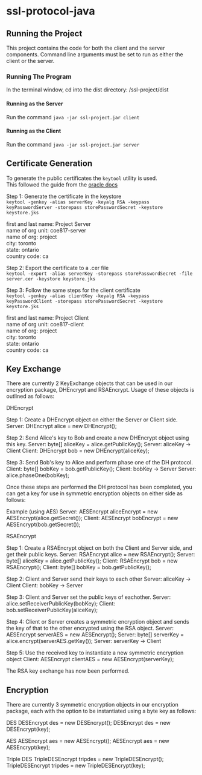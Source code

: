 # ssl-protocol-java
## Running the Project
This project contains the code for both the client and the server components. Command line arguments must be set to run as either the client or the server.  
### Running The Program
In the terminal window, cd into the dist directory: /ssl-project/dist
#### Running as the Server
Run the command `java -jar ssl-project.jar client`
#### Running as the Client
Run the command `java -jar ssl-project.jar server`  

## Certificate Generation
To generate the public certificates the `keytool` utility is used.  
This followed the guide from the [oracle docs](https://docs.oracle.com/cd/E19830-01/819-4712/ablqw/index.html)  

Step 1: Generate the certificate in the keystore  
`keytool -genkey -alias serverKey -keyalg RSA -keypass keyPasswordServer -storepass storePasswordSecret -keystore keystore.jks`

first and last name: Project Server  
name of org unit: coe817-server  
name of org: project  
city: toronto  
state: ontario  
country code: ca  

Step 2: Export the certificate to a .cer file  
`keytool -export -alias serverKey -storepass storePasswordSecret -file server.cer -keystore keystore.jks`  

Step 3: Follow the same steps for the client certificate  
`keytool -genkey -alias clientKey -keyalg RSA -keypass keyPasswordClient -storepass storePasswordSecret -keystore keystore.jks`  

first and last name: Project Client  
name of org unit: coe817-client  
name of org: project  
city: toronto  
state: ontario  
country code: ca  

## Key Exchange
There are currently 2 KeyExchange objects that can be used in our encryption package, DHEncrypt and RSAEncrypt. Usage of these objects is outlined as follows:

DHEncrypt

Step 1: Create a DHEncrypt object on either the Server or Client side.
Server: DHEncrypt alice = new DHEncrypt();

Step 2: Send Alice's key to Bob and create a new DHEncrypt object using this key.
Server: byte[] aliceKey = alice.getPublicKey();
Server: aliceKey -> Client
Client: DHEncrypt bob = new DHEncrypt(aliceKey);

Step 3: Send Bob's key to Alice and perform phase one of the DH protocol.
Client: byte[] bobKey = bob.getPublicKey();
Client: bobKey -> Server
Server: alice.phaseOne(bobKey);

Once these steps are performed the DH protocol has been completed, you can get a key for use in symmetric encryption objects on either side as follows:

Example (using AES)
Server: AESEncrypt aliceEncrypt = new AESEncrypt(alice.getSecret());
Client: AESEncrypt bobEncrypt = new AESEncrypt(bob.getSecret());

RSAEncrypt

Step 1: Create a RSAEncrypt object on both the Client and Server side, and get their public keys.
Server: RSAEncrypt alice = new RSAEncrypt();
Server: byte[] aliceKey = alice.getPublicKey();
Client: RSAEncrypt bob = new RSAEncrypt();
Client: byte[] bobKey = bob.getPublicKey();

Step 2: Client and Server send their keys to each other
Server: aliceKey -> Client
Client: bobKey -> Server

Step 3: Client and Server set the public keys of eachother.
Server: alice.setReceiverPublicKey(bobKey);
Client: bob.setReceiverPublicKey(aliceKey);

Step 4: Client or Server creates a symmetric encryption object and sends the key of that to the other encrypted using the RSA object.
Server: AESEncrypt serverAES = new AESEncrypt();
Server: byte[] serverKey = alice.encrypt(serverAES.getKey());
Server: serverKey -> Client

Step 5: Use the received key to instantiate a new symmetric encryption object
Client: AESEncrypt clientAES = new AESEncrypt(serverKey);

The RSA key exchange has now been performed.

## Encryption
There are currently 3 symmetric encryption objects in our encryption package, each with the option to be instantiated using a byte key as follows:

DES
DESEncrypt des = new DESEncrypt();
DESEncrypt des = new DESEncrypt(key);

AES
AESEncrypt aes = new AESEncrypt();
AESEncrypt aes = new AESEncrypt(key);

Triple DES
TripleDESEncrypt tripdes = new TripleDESEncrypt();
TripleDESEncrypt tripdes = new TripleDESEncrypt(key);